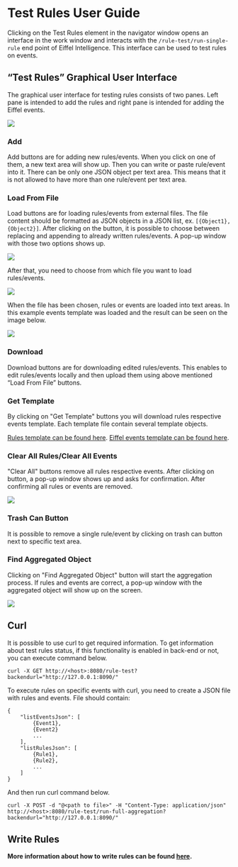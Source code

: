 # Test Rules User Guide

Clicking on the Test Rules element in the navigator window opens an
interface in the work window and interacts with the `/rule-test/run-single-rule`
end point of Eiffel Intelligence. This interface can be used to test
rules on events.

## “Test Rules” Graphical User Interface ##

The graphical user interface for testing rules consists of two panes.
Left pane is intended to add the rules and right pane is intended for
adding the Eiffel events.

<img src="images/testrules_overview.png" />

### Add ###

Add buttons are for adding new rules/events. When you click on one of
them, a new text area will show up. Then you can write or paste rule/event
into it. There can be only one JSON object per text area. This means
that it is not allowed to have more than one rule/event per text area.

### Load From File ###

Load buttons are for loading rules/events from external files. The file
content should be formatted as JSON objects in a JSON list, ex.
`[{Object1}, {Object2}]`. After clicking on the button, it is possible
to choose between replacing and appending to already written rules/events.
A pop-up window with those two options shows up.

<img src="images/testrules_replace_append.png" />

After that, you need to choose from which file you want to load rules/events.

<img src="images/testrules_browse_file.png" />

When the file has been chosen, rules or events are loaded into text areas.
In this example events template was loaded and the result can be seen on
the image below.

<img src="images/testrules_events.png" />

### Download ###

Download buttons are for downloading edited rules/events. This enables to
edit rules/events locally and then upload them using above mentioned
“Load From File” buttons.

### Get Template ###

By clicking on "Get Template" buttons you will download rules respective
events template. Each template file contain several template objects.

[Rules template can be found here](https://github.com/eiffel-community/eiffel-intelligence/blob/master/src/main/resources/templates/rules.json).
[Eiffel events template can be found here](https://github.com/eiffel-community/eiffel-intelligence/blob/master/src/main/resources/templates/events.json).

### Clear All Rules/Clear All Events ###

"Clear All" buttons remove all rules respective events. After clicking on
button, a pop-up window shows up and asks for confirmation. After confirming
all rules or events are removed.

<img src="images/testrules_clear_all.png" />

### Trash Can Button ###

It is possible to remove a single rule/event by clicking on trash can
button next to specific text area.

### Find Aggregated Object ###

Clicking on "Find Aggregated Object" button will start the aggregation
process. If rules and events are correct, a pop-up window with the
aggregated object will show up on the screen.

<img src="images/testrules_aggregated_object.png" />

## Curl ##

It is possible to use curl to get required information. To get information
about test rules status, if this functionality is enabled in back-end or
not, you can execute command below.

    curl -X GET http://<host>:8080/rule-test?backendurl="http://127.0.0.1:8090/"

To execute rules on specific events with curl, you need to create a JSON
file with rules and events. File should contain:

    {
        "listEventsJson": [
            {Event1},
            {Event2}
            ...
        ],
        "listRulesJson": [
            {Rule1},
            {Rule2},
            ...
        ]
    }

And then run curl command below.

    curl -X POST -d "@<path to file>" -H "Content-Type: application/json" http://<host>:8080/rule-test/run-full-aggregation?backendurl="http://127.0.0.1:8090/"

## Write Rules

**More information about how to write rules can be found [here](https://github.com/eiffel-community/eiffel-intelligence/blob/master/wiki/rules.md).**
